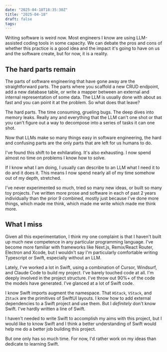 ```yaml
---
date: "2025-04-18T18:35:30Z"
title: "2025-04-18"
draft: false
tags:
---
```


Writing software is weird now.
Most engineers I know are using LLM-assisted coding tools in some capacity.
We can debate the pros and cons of whether this practice is a good idea and the impact it's going to have on us and the software create, but for now, it is a reality.

## The hard parts remain

The parts of software engineering that have gone away are the straightforward parts.
The parts where you scaffold a new CRUD endpoint, add a new database table, or write a mapper between an external and internal representation of some data.
The LLM is usually done with about as fast and you can point it at the problem.
So what does that leave?

The hard parts.
The time consuming, grueling bugs.
The deep dives into memory leaks.
Really any and everything that the LLM can't one shot or that you can't figure out a way to decompose into a series of tasks it can one shot.

Now that LLMs make so many things easy in software engineering, the hard and confusing parts are the only parts that are left for us humans to do.

I've found this shift to be exhilarating.
It's also exhausting.
I now spend almost no time on problems I know how to solve.

If I know what I am doing, I usually can describe to an LLM what I need it to do and it does it.
This means I now spend nearly all of my time somehow out of my depth, stretched.

I've never experimented so much, tried so many new ideas, or built so many toy projects.
I've written more prose and software in each of past 2 years individually than the prior 9 combined, mostly just because I've done more things, which made me think, which made me write which made me think more.

## What I miss

Given all this experimentation, I think my one complaint is that I haven't built up much new competence in any particular programming language.
I've become more familiar with frameworks like Next.js, Remix/React Router, Electron and Xcode, but I wouldn't say I'm particularly comfortable writing Typescript or Swift, especially without an LLM.

Lately, I've worked a lot in Swift, using a combination of Cursor, Windsurf, and Claude Code to build my project.
I've barely touched code at all.
I'm deeply involved in the project structure.
I've throw out 90%+ of the code the models have generated.
I've glanced at a lot of Swift code.

I know Swift imports augment the namespace.
That `HStack`, `VStack`, and `ZStack` are the primitives of SwiftUI layouts.
I know how to add external dependencies to a Swift project and use them.
But I _definitely_ don't know Swift.
I've hardly written a line of Swift.


I haven't needed to write Swift to accomplish my aims with this project, but I would like to know Swift and I think a better understanding of Swift would help me do a better job building this project.

But one only has so much time.
For now, I'd rather work on my ideas than dedicate to learning Swift.

